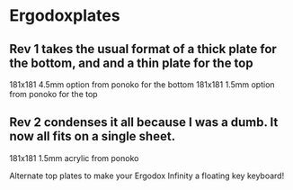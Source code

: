 # Ergodoxplates

## Rev 1 takes the usual format of a thick plate for the bottom, and and a thin plate for the top
181x181 4.5mm option from ponoko for the bottom
181x181 1.5mm option from ponoko for the top

## Rev 2 condenses it all because I was a dumb. It now all fits on a single sheet.
181x181 1.5mm acrylic from ponoko


Alternate top plates to make your Ergodox Infinity a floating key keyboard!